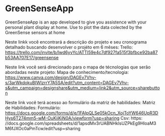 # GreenSenseApp
GreenSenseApp is an app developed to give you assistence with your personal plant display at home. Use to plot the data colected by the GreenSense sensors at home

Neste linkk você encontrará a descrição do projeto e seu cronograma detalhado buscando desenvolver o projéto em 6 mêses:
    Trello: https://trello.com/invite/b/lwd6yvYc/ATTI59e4c7df927fa515f3bfbce92ba87b53AA707E17/greensense

Neste link você será direcionado para o mapa de técnologias que serão abordadas neste projeto:
    Mapa de conhecimento/tecnologia: https://www.canva.com/design/DAGEv7Vhv-s/3arWkdokuBIWIzrrY7A5SA/edit?utm_content=DAGEv7Vhv-s&utm_campaign=designshare&utm_medium=link2&utm_source=sharebutton

Neste link você terá acesso ao formulário da matriz de habilidades:
    Matriz de Habilidades: Formulário: https://docs.google.com/forms/d/e/1FAIpQLSe05kOcn_XojToYW646UpR3DHys6T274mm5-wM-OuKiiKiN0A/viewform?usp=sharing
                       Csv: https:  //docs.google.com/spreadsheets/d/1apsdMv3rUABNHklsUZPkEg9HloaM3M6fJXOc0aPmTcw/edit?usp=sharing
